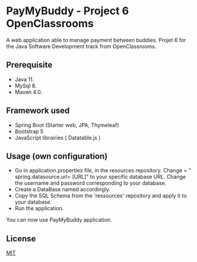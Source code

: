 
# PayMyBuddy - Project 6 OpenClassrooms

A web application able to manage payment between buddies. 
Projet 6 for the Java Software Development track from OpenClassrooms. 

## Prerequisite

* Java 11.
* MySql 8.
* Maven 4.0.

## Framework used
* Spring Boot (Starter web, JPA, Thymeleaf)
* Bootstrap 5
* JavaScript librairies ( Datatable.js )




## Usage (own configuration)

* Go in application.properties file, in the resources repository. Change = " spring.datasource.url= [URL]" to your specific database URL. Change the username and password corresponding to your database.
*  Create a DataBase named accordingly.
* Copy the SQL Schema from the 'ressources' repository and apply it to your database.
* Run the application.

You can now use PayMyBuddy application. 

## License
[MIT](https://choosealicense.com/licenses/mit/)
